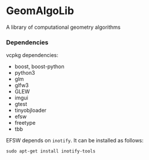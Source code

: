 # GeomAlgoLib
A library of computational geometry algorithms

### Dependencies

vcpkg dependencies:
* boost, boost-python
* python3
* glm
* glfw3
* GLEW
* imgui
* gtest
* tinyobjloader
* efsw
* freetype
* tbb

EFSW depends on `inotify`. It can be installed as follows:
```
sudo apt-get install inotify-tools
```